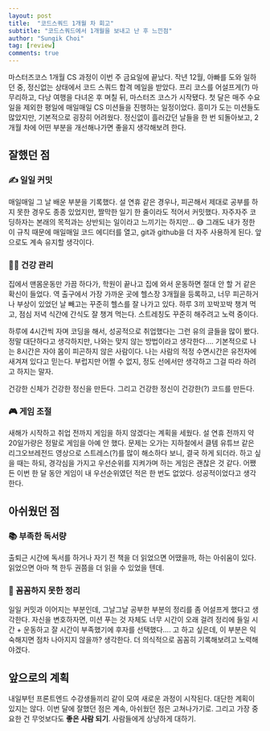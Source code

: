 ```yaml
---
layout: post
title:  "코드스쿼드 1개월 차 회고"
subtitle: "코드스쿼드에서 1개월을 보내고 난 후 느낀점" 
author: "Sungik Choi"
tag: [review]
comments: true
---
```


마스터즈코스 1개월 CS 과정이 이번 주 금요일에 끝났다. 작년 12월, 아빠를 도와 일하던 중, 정신없는 상태에서 코드 스쿼드 합격 메일을 받았다. 프리 코스를 어설프게(?) 마무리하고, 다낭 여행을 다녀온 후 며칠 뒤, 마스터즈 코스가 시작됐다. 첫 달은 매주 수요일을 제외한 평일에 매일매일 CS 미션들을 진행하는 일정이었다. 흥미가 도는 미션들도 많았지만, 기본적으로 굉장히 어려웠다. 정신없이 흘러갔던 날들을 한 번 되돌아보고, 2개월 차에 어떤 부분을 개선해나가면 좋을지 생각해보려 한다.

## 잘했던 점

### ✍️ 일일 커밋

매일매일 그 날 배운 부분을 기록했다. 설 연휴 같은 경우나, 피곤해서 제대로 공부를 하지 못한 경우도 종종 있었지만, 짤막한 일기 한 줄이라도 적어서 커밋했다. 자주자주 코딩하자는 본래의 목적과는 상반되는 일이라고 느끼기는 하지만... 😅 그래도 내가 정한 이 규칙 때문에 매일매일 코드 에디터를 열고, git과 github을 더 자주 사용하게 된다. 앞으로도 계속 유지할 생각이다.

### 🏃‍♂️ 건강 관리

집에서 맨몸운동만 가끔 하다가, 학원이 끝나고 집에 와서 운동하면 절대 안 할 거 같은 확신이 들었다. 역 출구에서 가장 가까운 곳에 헬스장 3개월을 등록하고, 너무 피곤하거나 부상이 있었던 날 빼고는 꾸준히 헬스를 잘 나가고 있다. 하루 3끼 꼬박꼬박 챙겨 먹고, 점심 저녁 식간에 간식도 잘 챙겨 먹는다. 스트레칭도 꾸준히 해주려고 노력 중이다.

하루에 4시간씩 자며 코딩을 해서, 성공적으로 취업했다는 그런 유의 글들을 많이 봤다. 정말 대단하다고 생각하지만, 나와는 맞지 않는 방법이라고 생각한다…. 기본적으로 나는 8시간은 자야 몸이 피곤하지 않은 사람이다. 나는 사람의 적정 수면시간은 유전자에 새겨져 있다고 믿는다. 부럽지만 어쩔 수 없지, 정도 선에서만 생각하고 그걸 따라 하려고 하지는 말자.

건강한 신체가 건강한 정신을 만든다. 그리고 건강한 정신이 건강한(?) 코드를 만든다.

### 🎮 게임 조절

새해가 시작하고 취업 전까지 게임을 하지 않겠다는 계획을 세웠다. 설 연휴 전까지 약 20일가량은 정말로 게임을 아예 안 했다. 문제는 오가는 지하철에서 클템 유튜브 같은 리그오브레전드 영상으로 스트레스(?)를 많이 해소하다 보니, 결국 하게 되더라. 하고 싶을 때는 하되, 경각심을 가지고 우선순위를 지켜가며 하는 게임은 괜찮은 것 같다. 어쨌든 이번 한 달 동안 게임이 내 우선순위였던 적은 한 번도 없었다. 성공적이었다고 생각한다.

## 아쉬웠던 점

### 📚 부족한 독서량

출퇴근 시간에 독서를 하거나 자기 전 책을 더 읽었으면 어땠을까, 하는 아쉬움이 있다. 읽었으면 아마 책 한두 권쯤을 더 읽을 수 있었을 텐데.

### 🔎 꼼꼼하지 못한 정리

일일 커밋과 이어지는 부분인데, 그날그날 공부한 부분의 정리를 좀 어설프게 했다고 생각한다. 자신을 변호하자면, 미션 푸는 것 자체도 너무 시간이 오래 걸려 정리에 들일 시간 + 운동하고 잘 시간이 부족했기에 후자를 선택했다…. 고 하고 싶은데, 이 부분은 익숙해지면 점차 나아지지 않을까? 생각한다. 더 의식적으로 꼼꼼히 기록해보려고 노력해야겠다.

## 앞으로의 계획

내일부턴 프론트엔드 수강생들끼리 같이 모여 새로운 과정이 시작된다. 대단한 계획이 있지는 않다. 이번 달에 잘했던 점은 계속, 아쉬웠던 점은 고쳐나가기로. 그리고 가장 중요한 건 무엇보다도 **좋은 사람 되기**. 사람들에게 상냥하게 대하기.
